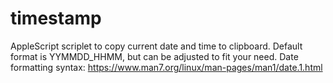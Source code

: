 # timestamp

AppleScript scriplet to copy current date and time to clipboard. Default format is YYMMDD_HHMM, but can be adjusted to fit your need.
Date formatting syntax: https://www.man7.org/linux/man-pages/man1/date.1.html

